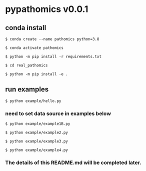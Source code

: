 # pypathomics v0.0.1
## conda install
`$ conda create --name pathomics python=3.8`

`$ conda activate pathomics`

`$ python -m pip install -r requirements.txt`

`$ cd real_pathomics`

`$ python -m pip install -e .`

## run examples

`$ python example/hello.py`

### need to set data source in examples below

`$ python example/example1B.py`

`$ python example/example2.py`

`$ python example/example3.py`

`$ python example/example4.py`

### The details of this README.md will be completed later.